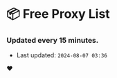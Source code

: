 # :package: Free Proxy List
### Updated every 15 minutes.

- Last updated: `2024-08-07 03:36`

:heart:
